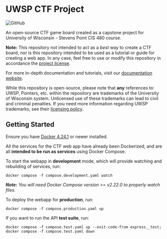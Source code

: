 # UWSP CTF Project

![GitHub](https://img.shields.io/github/license/james-minor/uwsp-ctf-project)

An open-source CTF game board created as a capstone project for University of Wisconsin - Stevens Point CIS 480 course.

**Note:** This repository not intended to act as a *best* way to create a CTF board, nor is this repository intended to be used
as a tutorial or guide for creating a web app. In any case, feel free to use or modify this repository in accordance
the [project license](https://github.com/james-minor/uwsp-ctf-project/blob/master/LICENSE).

For more in-depth documentation and tutorials, visit our 
[documentation website](https://james-minor.github.io/uwsp-ctf-project/).

While this repository is open-source, please note that **any** references to: UWSP, Pointers, etc.
within the repository are trademarks of the University of Wisconsin system. Unlicensed use of these trademarks can lead
to civil and criminal penalties. If you need more information regarding UWSP trademarks, see their 
[licensing policy](https://www3.uwsp.edu/ucm/standards/Pages/Trademark-and-License-Policy.aspx).

## Getting Started

Ensure you have [Docker 4.24.1](https://www.docker.com/) or newer installed.

All the services for the CTF web app have already been Dockerized, and
are all **intended to be run as services** using Docker Compose.

To start the webapp in **development** mode, which will provide watching and rebuilding of services, run:
```shell
docker compose -f compose.development.yaml watch
```
_**Note:** You will need Docker Compose version >= v2.22.0 to properly watch files._

To deploy the webapp for **production**, run:
```shell
docker compose -f compose.production.yaml up
```

If you want to run the API **test suite**, run:
```shell
docker compose -f compose.test.yaml up --exit-code-from express__test; docker compose -f compose.test.yaml down
```


